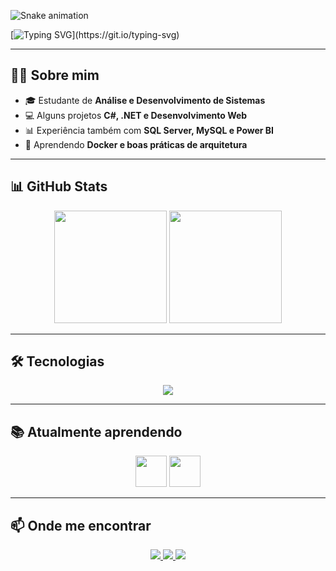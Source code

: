 <!-- Animação Snake -->
![Snake animation](https://github.com/luizfelipearmendro/luizfelipearmendro/blob/output/github-contribution-grid-snake.svg)

<!-- Texto animado -->
[![Typing SVG](https://readme-typing-svg.demolab.com?font=Fira+Code&pause=1000&center=true&vCenter=true&width=500&color=F8F8F2&lines=Hello%2C+I'm+Luiz+Felipe;Welcome+to+my+GitHub!)](https://git.io/typing-svg)

---

## 👨‍💻 Sobre mim
- 🎓 Estudante de **Análise e Desenvolvimento de Sistemas**  
- 💻 Alguns projetos **C#, .NET e Desenvolvimento Web**
- 📊 Experiência também com **SQL Server, MySQL e Power BI**
- 🌱 Aprendendo **Docker e boas práticas de arquitetura**  

---

## 📊 GitHub Stats
<div align="center">
  <img height="180em" src="https://github-readme-stats.vercel.app/api?username=luizfelipearmendro&show_icons=true&theme=github_dark&include_all_commits=true&count_private=true"/>
  <img height="180em" src="https://github-readme-stats.vercel.app/api/top-langs/?username=luizfelipearmendro&layout=compact&langs_count=7&theme=github_dark"/>
</div>

---

## 🛠️ Tecnologias
<p align="center">
  <a href="https://skillicons.dev">
    <img src="https://skillicons.dev/icons?i=git,html,css,cs,dotnet,figma,mysql,netlify,visualstudio,vscode&theme=dark" />
  </a>
</p>

---

## 📚 Atualmente aprendendo
<p align="center">
  <img src="https://icongr.am/devicon/dot-net-plain-wordmark.svg?size=128&color=currentColor" width="50" height="50"/> 
  <img src="https://icongr.am/devicon/docker-original-wordmark.svg?size=128&color=currentColor" width="50" height="50"/>
</p>

---

## 📫 Onde me encontrar
<p align="center">
  <a href="https://instagram.com/aarmendro" target="_blank">
    <img src="https://img.shields.io/badge/Instagram-111?style=for-the-badge&logo=instagram&logoColor=E4405F"/>
  </a>
  <a href="mailto:contato@luizarmendro" target="_blank">
    <img src="https://img.shields.io/badge/Email-111?style=for-the-badge&logo=gmail&logoColor=D14836"/>
  </a>
  <a href="https://www.linkedin.com/in/luiz-felipe-dias-armendro" target="_blank">
    <img src="https://img.shields.io/badge/LinkedIn-111?style=for-the-badge&logo=linkedin&logoColor=0A66C2"/>
  </a>
</p>

